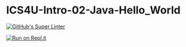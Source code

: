# ICS4U-Intro-02-Java-Hello_World
[![GitHub's Super Linter](https://github.com/<cameron-teed>/<ICS4U-Intro-02-Java-Hello_World>/workflows/GitHub's%20Super%20Linter/badge.svg)](https://github.com/<cameron-teed>/<ICS4U-Intro-02-Java-Hello_World>/actions)



[![Run on Repl.it](https://repl.it/badge/github/<cameron-teed>/<ICS4U-Intro-02-Java-Hello_World>)](https://repl.it/github/<cameron-teed>/<ICS4U-Intro-02-Java-Hello_World>)
